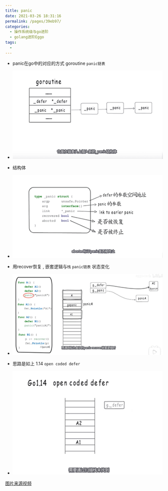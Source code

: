 ```yaml
---
title: panic
date: 2021-03-26 18:31:16
permalink: /pages/39eb97/
categories:
  - 操作系统级与go进阶
  - golang进阶Eggo
tags:
  - 
---
```




* panic在go中的对应的方式 goroutine `panic链表`
* <img src="./minilet/image-20210327010346909.png" alt="image-20210327010346909" style="zoom:50%;" />

* 结构体
* <img src="./minilet/image-20210327010720785.png" alt="image-20210327010720785" style="zoom:50%;" />

* 用recover恢复 ,   嵌套逻辑与`栈` `panic链表` 状态变化 
* <img src="./minilet/image-20210327011525448.png" alt="image-20210327011525448" style="zoom:50%;" />



* 思路是如上   1.14  `open coded defer`
* <img src="./minilet/image-20210327011646572.png" alt="image-20210327011646572" style="zoom:50%;" />




[图片来源视频](https://www.bilibili.com/video/BV155411Y7XT)


